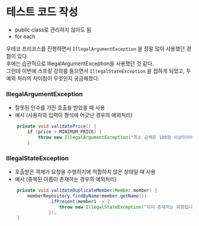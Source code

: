 # 테스트 코드 작성
- public class로 관리하지 않아도 됨
- for each

우테코 프리코스를 진행하면서 `IllegalArgumentException` 을 정말 많이 사용했던 경험이 있다.   
후에는 습관적으로 IllegalArgumentException을 사용했던 것 같다.   
그런데 이번에 스프링 강의를 들으면서 `IllegalStateException` 을 접하게 되었고, 두 예외 처리의 차이점이 무엇인지 궁금해졌다.

### IllegalArgumentException
- 잘못된 인수를 가진 호출을 받았을 때 사용
- 예시 (사용자의 입력이 형식에 어긋난 경우의 예외처리)
```java
    private void validatePrice() {
        if (price > MINIMUM_PRICE) {
            throw new IllegalArgumentException("최소 금액은 100원 이상이어야 합니다.");
        }
```

### IllegalStateException
- 호출받은 객체가 요청을 수행하기에 적합하지 않은 상태일 때 사용
- 예시 (중복된 이름이 존재하는 경우의 예외처리)
```java
    private void validateDuplicateMember(Member member) {
        memberRepository.findByName(member.getName())
                .ifPresent(member1 -> {
                    throw new IllegalStateException("이미 존재하는 회원입니다.");
                });
    }
```